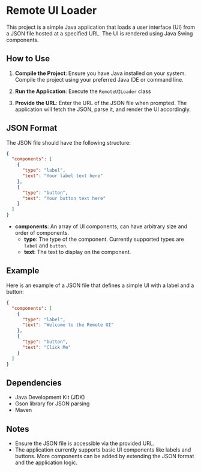 # Remote UI Loader

This project is a simple Java application that loads a user interface (UI) from a JSON file hosted at a specified URL. The UI is rendered using Java Swing components.

## How to Use

1. **Compile the Project**: Ensure you have Java installed on your system. Compile the project using your preferred Java IDE or command line.

2. **Run the Application**: Execute the `RemoteUILoader` class

3. **Provide the URL**: Enter the URL of the JSON file when prompted. The application will fetch the JSON, parse it, and render the UI accordingly.

## JSON Format

The JSON file should have the following structure:

```json
{
  "components": [
    {
      "type": "label",
      "text": "Your label text here"
    },
    {
      "type": "button",
      "text": "Your button text here"
    }
  ]
}
```

- **components**: An array of UI components, can have arbitrary size and order of components.
  - **type**: The type of the component. Currently supported types are `label` and `button`.
  - **text**: The text to display on the component.

## Example

Here is an example of a JSON file that defines a simple UI with a label and a button:

```json
{
  "components": [
    {
      "type": "label",
      "text": "Welcome to the Remote UI"
    },
    {
      "type": "button",
      "text": "Click Me"
    }
  ]
}
```

## Dependencies

- Java Development Kit (JDK)
- Gson library for JSON parsing
- Maven

## Notes

- Ensure the JSON file is accessible via the provided URL.
- The application currently supports basic UI components like labels and buttons. More components can be added by extending the JSON format and the application logic. 